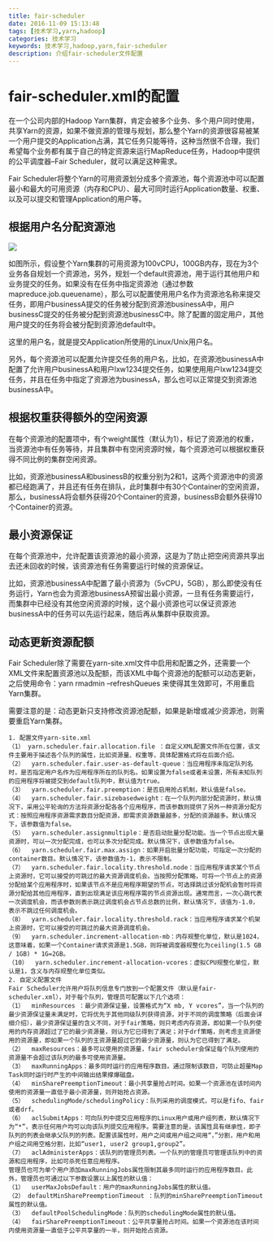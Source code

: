 ```yaml
---
title: fair-scheduler
date: 2016-11-09 15:13:48
tags: [技术学习,yarn,hadoop]
categories: 技术学习
keywords: 技术学习,hadoop,yarn,fair-scheduler
description: 介绍fair-scheduler文件配置
---
```

# fair-scheduler.xml的配置
在一个公司内部的Hadoop Yarn集群，肯定会被多个业务、多个用户同时使用，共享Yarn的资源，如果不做资源的管理与规划，那么整个Yarn的资源很容易被某一个用户提交的Application占满，其它任务只能等待，这种当然很不合理，我们希望每个业务都有属于自己的特定资源来运行MapReduce任务，Hadoop中提供的公平调度器–Fair Scheduler，就可以满足这种需求。

Fair Scheduler将整个Yarn的可用资源划分成多个资源池，每个资源池中可以配置最小和最大的可用资源（内存和CPU）、最大可同时运行Application数量、权重、以及可以提交和管理Application的用户等。

## 根据用户名分配资源池
![](http://7xipth.com1.z0.glb.clouddn.com/1026-1.jpg)

如图所示，假设整个Yarn集群的可用资源为100vCPU，100GB内存，现在为3个业务各自规划一个资源池，另外，规划一个default资源池，用于运行其他用户和业务提交的任务。如果没有在任务中指定资源池（通过参数mapreduce.job.queuename），那么可以配置使用用户名作为资源池名称来提交任务，即用户businessA提交的任务被分配到资源池businessA中，用户businessC提交的任务被分配到资源池businessC中。除了配置的固定用户，其他用户提交的任务将会被分配到资源池default中。

这里的用户名，就是提交Application所使用的Linux/Unix用户名。

另外，每个资源池可以配置允许提交任务的用户名，比如，在资源池businessA中配置了允许用户businessA和用户lxw1234提交任务，如果使用用户lxw1234提交任务，并且在任务中指定了资源池为businessA，那么也可以正常提交到资源池businessA中。

## 根据权重获得额外的空闲资源
在每个资源池的配置项中，有个weight属性（默认为1），标记了资源池的权重，当资源池中有任务等待，并且集群中有空闲资源时候，每个资源池可以根据权重获得不同比例的集群空闲资源。

比如，资源池businessA和businessB的权重分别为2和1，这两个资源池中的资源都已经跑满了，并且还有任务在排队，此时集群中有30个Container的空闲资源，那么，businessA将会额外获得20个Container的资源，businessB会额外获得10个Container的资源。


## 最小资源保证
在每个资源池中，允许配置该资源池的最小资源，这是为了防止把空闲资源共享出去还未回收的时候，该资源池有任务需要运行时候的资源保证。

比如，资源池businessA中配置了最小资源为（5vCPU，5GB），那么即使没有任务运行，Yarn也会为资源池businessA预留出最小资源，一旦有任务需要运行，而集群中已经没有其他空闲资源的时候，这个最小资源也可以保证资源池businessA中的任务可以先运行起来，随后再从集群中获取资源。

## 动态更新资源配额
Fair Scheduler除了需要在yarn-site.xml文件中启用和配置之外，还需要一个XML文件来配置资源池以及配额，而该XML中每个资源池的配额可以动态更新，之后使用命令：yarn rmadmin –refreshQueues 来使得其生效即可，不用重启Yarn集群。

需要注意的是：动态更新只支持修改资源池配额，如果是新增或减少资源池，则需要重启Yarn集群。


    
    1. 配置文件yarn-site.xml
    （1） yarn.scheduler.fair.allocation.file ：自定义XML配置文件所在位置，该文件主要用于描述各个队列的属性，比如资源量、权重等，具体配置格式将在后面介绍。
    （2）  yarn.scheduler.fair.user-as-default-queue：当应用程序未指定队列名时，是否指定用户名作为应用程序所在的队列名。如果设置为false或者未设置，所有未知队列的应用程序将被提交到default队列中，默认值为true。
    （3）  yarn.scheduler.fair.preemption：是否启用抢占机制，默认值是false。
    （4）  yarn.scheduler.fair.sizebasedweight：在一个队列内部分配资源时，默认情况下，采用公平轮询的方法将资源分配各各个应用程序，而该参数则提供了另外一种资源分配方式：按照应用程序资源需求数目分配资源，即需求资源数量越多，分配的资源越多。默认情况下，该参数值为false。
    （5）  yarn.scheduler.assignmultiple：是否启动批量分配功能。当一个节点出现大量资源时，可以一次分配完成，也可以多次分配完成。默认情况下，该参数值为false。
    （6）  yarn.scheduler.fair.max.assign：如果开启批量分配功能，可指定一次分配的container数目。默认情况下，该参数值为-1，表示不限制。
    （7）  yarn.scheduler.fair.locality.threshold.node：当应用程序请求某个节点上资源时，它可以接受的可跳过的最大资源调度机会。当按照分配策略，可将一个节点上的资源分配给某个应用程序时，如果该节点不是应用程序期望的节点，可选择跳过该分配机会暂时将资源分配给其他应用程序，直到出现满足该应用程序需的节点资源出现。通常而言，一次心跳代表一次调度机会，而该参数则表示跳过调度机会占节点总数的比例，默认情况下，该值为-1.0，表示不跳过任何调度机会。
    （8）  yarn.scheduler.fair.locality.threshold.rack：当应用程序请求某个机架上资源时，它可以接受的可跳过的最大资源调度机会。
    （9）  yarn.scheduler.increment-allocation-mb：内存规整化单位，默认是1024，这意味着，如果一个Container请求资源是1.5GB，则将被调度器规整化为ceiling(1.5 GB / 1GB) * 1G=2GB。
    （10）  yarn.scheduler.increment-allocation-vcores：虚拟CPU规整化单位，默认是1，含义与内存规整化单位类似。
    2. 自定义配置文件
    Fair Scheduler允许用户将队列信息专门放到一个配置文件（默认是fair-scheduler.xml），对于每个队列，管理员可配置以下几个选项：
    （1）  minResources ：最少资源保证量，设置格式为“X mb, Y vcores”，当一个队列的最少资源保证量未满足时，它将优先于其他同级队列获得资源，对于不同的调度策略（后面会详细介绍），最少资源保证量的含义不同，对于fair策略，则只考虑内存资源，即如果一个队列使用的内存资源超过了它的最少资源量，则认为它已得到了满足；对于drf策略，则考虑主资源使用的资源量，即如果一个队列的主资源量超过它的最少资源量，则认为它已得到了满足。
    （2）  maxResources：最多可以使用的资源量，fair scheduler会保证每个队列使用的资源量不会超过该队列的最多可使用资源量。
    （3）  maxRunningApps：最多同时运行的应用程序数目。通过限制该数目，可防止超量Map Task同时运行时产生的中间输出结果撑爆磁盘。
    （4）  minSharePreemptionTimeout：最小共享量抢占时间。如果一个资源池在该时间内使用的资源量一直低于最小资源量，则开始抢占资源。
    （5）  schedulingMode/schedulingPolicy：队列采用的调度模式，可以是fifo、fair或者drf。
    （6）  aclSubmitApps：可向队列中提交应用程序的Linux用户或用户组列表，默认情况下为“*”，表示任何用户均可以向该队列提交应用程序。需要注意的是，该属性具有继承性，即子队列的列表会继承父队列的列表。配置该属性时，用户之间或用户组之间用“，”分割，用户和用户组之间用空格分割，比如“user1, user2 group1,group2”。
    （7）  aclAdministerApps：该队列的管理员列表。一个队列的管理员可管理该队列中的资源和应用程序，比如可杀死任意应用程序。
    管理员也可为单个用户添加maxRunningJobs属性限制其最多同时运行的应用程序数目。此外，管理员也可通过以下参数设置以上属性的默认值：
    （1）  userMaxJobsDefault：用户的maxRunningJobs属性的默认值。
    （2） defaultMinSharePreemptionTimeout ：队列的minSharePreemptionTimeout属性的默认值。
    （3）  defaultPoolSchedulingMode：队列的schedulingMode属性的默认值。
    （4）  fairSharePreemptionTimeout：公平共享量抢占时间。如果一个资源池在该时间内使用资源量一直低于公平共享量的一半，则开始抢占资源。
